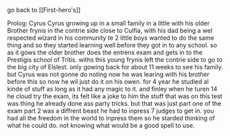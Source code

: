 go back to [[First-hero's]]

Prolog: Cyrus Cyrus growing up in a small family in a little with his older Brother frynis in the contrie side close to Culfia, with his dad being a wel respected wizard in his community te 2 little boys wanted to do the same thing and so they started learning well before they got in to any school. so as it gows the older brother does the entrens exam and gets in to the Prestigis school of Tritis. withs this young frynis left the contrie side to go to the big city of Elslest. only gowing back for about 11 weeks to see his family. but Cyrus was not gonne do noting now he was learing with his brother before this so now he wil just do it on his owen. for 4 year he studied al kinde of stuff as long as it had any magic to it. and finley when he turen 14 he cloud try the exam, its felt like a joke to him the stuff that was on this test was thing he already done ass party tricks. but that was just part one of the exam part 2 was a diffrent beast he had to inpress 7 judges to get in. you had all the freedom in the world to inpress them so he starded thinking of what he could do. not knowing what would be a good spell to use.